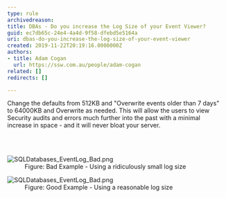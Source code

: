 ```yaml
---
type: rule
archivedreason: 
title: DBAs - Do you increase the Log Size of your Event Viewer?
guid: ec7db65c-24e4-4a4d-9f58-dfebd5e5164a
uri: dbas-do-you-increase-the-log-size-of-your-event-viewer
created: 2019-11-22T20:19:16.0000000Z
authors:
- title: Adam Cogan
  url: https://ssw.com.au/people/adam-cogan
related: []
redirects: []

---
```



<p class="ssw15-rteElement-P">​Change the defaults from 512KB and &quot;Overwrite events older than 7 days&quot; to 64000KB and Overwrite as needed. This will allow the users to view Security audits and errors much further into the past with a minimal increase in space - and it will never bloat your server.​<br></p>
<br><excerpt class='endintro'></excerpt><br>
<dl class="badImage"><dt>​<img src="/PublishingImages/SQLDatabases_EventLog_Bad.png" alt="SQLDatabases_EventLog_Bad.png" /></dt><dd>Figure&#58; Bad Example - Using a ridiculously small log size<br></dd></dl><dl class="goodImage"><dt><img src="/PublishingImages/SQLDatabases_EventLog_Bad.png" alt="SQLDatabases_EventLog_Bad.png" /></dt><dd>Figure&#58;&#160;Good Example - Using a ​reasonable log size<br></dd></dl>


